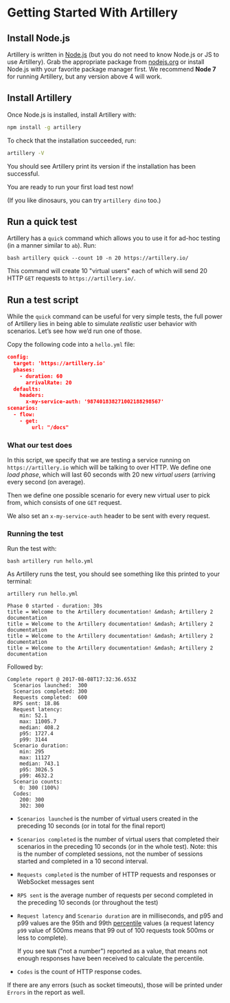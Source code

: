 # Getting Started With Artillery

## Install Node.js

Artillery is written in [Node.js](http://nodejs.org/) (but you do not need to know Node.js or JS to use Artillery). Grab the appropriate package from [nodejs.org](http://nodejs.org/en/download) or install Node.js with your favorite package manager first. We recommend **Node 7** for running Artillery, but any version above 4 will work.

## Install Artillery

Once Node.js is installed, install Artillery with:

```bash
npm install -g artillery
```

To check that the installation succeeded, run:

```bash
artillery -V
```

You should see Artillery print its version if the installation has been successful.

You are ready to run your first load test now!

(If you like dinosaurs, you can try `artillery dino` too.)

## Run a quick test

Artillery has a `quick` command which allows you to use it for ad-hoc testing (in a manner similar to `ab`). Run:

`bash
artillery quick --count 10 -n 20 https://artillery.io/
`

This command will create 10 "virtual users" each of which will send 20 HTTP `GET` requests to `https://artillery.io/`.

<!--
You should see something like this printed on your terminal:

`shell

`
-->

## Run a test script

While the `quick` command can be useful for very simple tests, the full power of Artillery lies in being able to simulate *realistic* user behavior with scenarios. Let’s see how we’d run one of those.

Copy the following code into a `hello.yml` file:

```json
config:
  target: 'https://artillery.io'
  phases:
    - duration: 60
      arrivalRate: 20
  defaults:
    headers:
      x-my-service-auth: '987401838271002188298567'
scenarios:
  - flow:
    - get:
        url: "/docs"
```

### What our test does

In this script, we specify that we are testing a service running on `https://artillery.io` which will be talking to over HTTP. We define one *load phase*, which will last 60 seconds with 20 new *virtual users* (arriving every second (on average).

Then we define one possible scenario for every new virtual user to pick from, which consists of one `GET` request.

We also set an `x-my-service-auth` header to be sent with every request.

### Running the test

Run the test with:

`bash
artillery run hello.yml
`

As Artillery runs the test, you should see something like this printed to your terminal:

```text
artillery run hello.yml

Phase 0 started - duration: 30s
title = Welcome to the Artillery documentation! &mdash; Artillery 2 documentation
title = Welcome to the Artillery documentation! &mdash; Artillery 2 documentation
title = Welcome to the Artillery documentation! &mdash; Artillery 2 documentation
title = Welcome to the Artillery documentation! &mdash; Artillery 2 documentation
```

Followed by:

```text
Complete report @ 2017-08-08T17:32:36.653Z
  Scenarios launched:  300
  Scenarios completed: 300
  Requests completed:  600
  RPS sent: 18.86
  Request latency:
    min: 52.1
    max: 11005.7
    median: 408.2
    p95: 1727.4
    p99: 3144
  Scenario duration:
    min: 295
    max: 11127
    median: 743.1
    p95: 3026.5
    p99: 4632.2
  Scenario counts:
    0: 300 (100%)
  Codes:
    200: 300
    302: 300
```

- `Scenarios launched` is the number of virtual users created in the preceding 10 seconds (or in total for the final report)
- `Scenarios completed` is the number of virtual users that completed their scenarios in the preceding 10 seconds (or in the whole test). Note: this is the number of completed sessions, not the number of sessions started and completed in a 10 second interval.
- `Requests completed` is the number of HTTP requests and responses or WebSocket messages sent
- `RPS sent` is the average number of requests per second completed in the preceding 10 seconds (or throughout the test)
- `Request latency` and `Scenario duration` are in milliseconds, and p95 and p99 values are the 95th and 99th [percentile](https://en.wikipedia.org/wiki/Percentile) values (a request latency `p99` value of 500ms means that 99 out of 100 requests took 500ms or less to complete).

  If you see `NaN` ("not a number") reported as a value, that means not enough responses have been received to calculate the percentile.
- `Codes` is the count of HTTP response codes.

If there are any errors (such as socket timeouts), those will be printed under `Errors` in the report as well.
